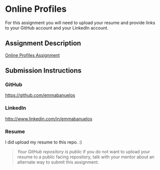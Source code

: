# Online Profiles
For this assignment you will need to upload your resume and provide links to your GitHub account and your LinkedIn account.

## Assignment Description
[Online Profiles Assignment](https://education.launchcode.org/liftoff/modules/assignments/online-profiles)

## Submission Instructions
 
### GitHub
https://github.com/emmabanuelos
 
### LinkedIn
http://www.linkedin.com/in/emmabanuelos

### Resume
I did upload my resume to this repo. :)

> *Your GitHub repository is public* if you do not want to upload your resume to a public facing repository, talk with your mentor about an alternate way to submit this assignment.
